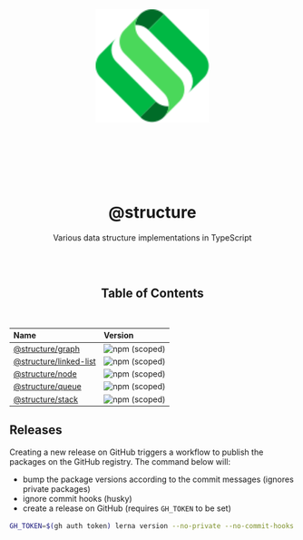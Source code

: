 <div align="center">
  <img src="./assets/logo.svg" style="height:200px">

  <br><br><br><br><br>

  # @structure

  Various data structure implementations in TypeScript

</div>

<br><br>

<div align="center">

## Table of Contents

<br>

| Name | Version |
| :--- | :------ |
| [@structure/graph](./packages/graph/README.md) | ![npm (scoped)](https://img.shields.io/npm/v/@structure/graph?style=flat-square) |
| [@structure/linked-list](./packages/linked-list/README.md) | ![npm (scoped)](https://img.shields.io/npm/v/@structure/linked-list?style=flat-square) |
| [@structure/node](./packages/node/README.md) | ![npm (scoped)](https://img.shields.io/npm/v/@structure/node?style=flat-square) |
| [@structure/queue](./packages/queue/README.md) | ![npm (scoped)](https://img.shields.io/npm/v/@structure/queue?style=flat-square) |
| [@structure/stack](./packages/stack/README.md) | ![npm (scoped)](https://img.shields.io/npm/v/@structure/stack?style=flat-square) |

</div>

## Releases

Creating a new release on GitHub triggers a workflow to publish the packages on the GitHub registry. The command below will:
- bump the package versions according to the commit messages (ignores private packages)
- ignore commit hooks (husky)
- create a release on GitHub (requires `GH_TOKEN` to be set)

```sh
GH_TOKEN=$(gh auth token) lerna version --no-private --no-commit-hooks --conventional-commits --create-release github
```
